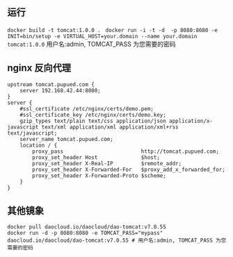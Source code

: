 ## 运行
`docker build -t tomcat:1.0.0 . `
`docker run -i -t -d  -p 8080:8080 -e INIT=bin/setup -e VIRTUAL_HOST=your.domain --name your.domain tomcat:1.0.0`
用户名:admin, TOMCAT_PASS 为您需要的密码
## nginx 反向代理
```
upstream tomcat.pupued.com {    
    server 192.168.42.44:8080;    
}     
server {     
    #ssl_certificate /etc/nginx/certs/demo.pem;      
    #ssl_certificate_key /etc/nginx/certs/demo.key;      
    gzip_types text/plain text/css application/json application/x-javascript text/xml application/xml application/xml+rss text/javascript;     
    server_name tomcat.pupued.com;     
    location / {
        proxy_pass                         http://tomcat.pupued.com;    
        proxy_set_header Host              $host;    
        proxy_set_header X-Real-IP         $remote_addr;     
        proxy_set_header X-Forwarded-For   $proxy_add_x_forwarded_for;    
        proxy_set_header X-Forwarded-Proto $scheme;      
    }    
}  
```

## 其他镜象
```
docker pull daocloud.io/daocloud/dao-tomcat:v7.0.55
docker run -d -p 8080:8080 -e TOMCAT_PASS="mypass" daocloud.io/daocloud/dao-tomcat:v7.0.55 # 用户名:admin, TOMCAT_PASS 为您需要的密码
```